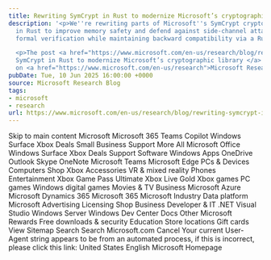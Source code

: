 ```yaml
---
title: Rewriting SymCrypt in Rust to modernize Microsoft’s cryptographic library
description: '<p>We''re rewriting parts of Microsoft''s SymCrypt cryptographic library
  in Rust to improve memory safety and defend against side-channel attacks, enabling
  formal verification while maintaining backward compatibility via a Rust-to-C compiler.</p>

  <p>The post <a href="https://www.microsoft.com/en-us/research/blog/rewriting-symcrypt-in-rust-to-modernize-microsofts-cryptographic-library/">Rewriting
  SymCrypt in Rust to modernize Microsoft’s cryptographic library </a> appeared first
  on <a href="https://www.microsoft.com/en-us/research">Microsoft Research</a>.</p>'
pubDate: Tue, 10 Jun 2025 16:00:00 +0000
source: Microsoft Research Blog
tags:
- microsoft
- research
url: https://www.microsoft.com/en-us/research/blog/rewriting-symcrypt-in-rust-to-modernize-microsofts-cryptographic-library/
---
```


Skip to main content
Microsoft
Microsoft 365
Teams
Copilot
Windows
Surface
Xbox
Deals
Small Business
Support
More
All Microsoft
Office
Windows
Surface
Xbox
Deals
Support
Software
Windows Apps
OneDrive
Outlook
Skype
OneNote
Microsoft Teams
Microsoft Edge
PCs & Devices
Computers
Shop Xbox
Accessories
VR & mixed reality
Phones
Entertainment
Xbox Game Pass Ultimate
Xbox Live Gold
Xbox games
PC games
Windows digital games
Movies & TV
Business
Microsoft Azure
Microsoft Dynamics 365
Microsoft 365
Microsoft Industry
Data platform
Microsoft Advertising
Licensing
Shop Business
Developer & IT
.NET
Visual Studio
Windows Server
Windows Dev Center
Docs
Other
Microsoft Rewards
Free downloads & security
Education
Store locations
Gift cards
View Sitemap
Search
Search Microsoft.com
Cancel
Your current User-Agent string appears to be from an automated process, if this is incorrect, please click this link:
United States English Microsoft Homepage